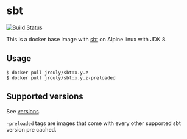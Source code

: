 # sbt

[![Build Status](https://jenkins.rouly.net/buildStatus/icon?job=builds%2Fsbt-docker%2Fmaster)](https://jenkins.rouly.net/job/builds/job/sbt-docker/job/master/)

This is a docker base image with [sbt](https://www.scala-sbt.org) on Alpine linux with JDK 8.

## Usage

```
$ docker pull jrouly/sbt:x.y.z
$ docker pull jrouly/sbt:x.y.z-preloaded
```

## Supported versions

See [versions](versions).

`-preloaded` tags are images that come with every other supported sbt version pre cached.
